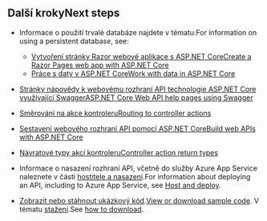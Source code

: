 ## <a name="next-steps"></a><span data-ttu-id="e77a5-101">Další kroky</span><span class="sxs-lookup"><span data-stu-id="e77a5-101">Next steps</span></span>

* <span data-ttu-id="e77a5-102">Informace o použití trvalé databáze najdete v tématu:</span><span class="sxs-lookup"><span data-stu-id="e77a5-102">For information on using a persistent database, see:</span></span>

  * [<span data-ttu-id="e77a5-103">Vytvoření stránky Razor webové aplikace s ASP.NET Core</span><span class="sxs-lookup"><span data-stu-id="e77a5-103">Create a Razor Pages web app with ASP.NET Core</span></span>](xref:tutorials/index)
  * [<span data-ttu-id="e77a5-104">Práce s daty v ASP.NET Core</span><span class="sxs-lookup"><span data-stu-id="e77a5-104">Work with data in ASP.NET Core</span></span>](xref:data/index)

* [<span data-ttu-id="e77a5-105">Stránky nápovědy k webovému rozhraní API technologie ASP.NET Core využívající Swagger</span><span class="sxs-lookup"><span data-stu-id="e77a5-105">ASP.NET Core Web API help pages using Swagger</span></span>](xref:tutorials/web-api-help-pages-using-swagger)
* [<span data-ttu-id="e77a5-106">Směrování na akce kontroleru</span><span class="sxs-lookup"><span data-stu-id="e77a5-106">Routing to controller actions</span></span>](xref:mvc/controllers/routing)
* [<span data-ttu-id="e77a5-107">Sestavení webového rozhraní API pomocí ASP.NET Core</span><span class="sxs-lookup"><span data-stu-id="e77a5-107">Build web APIs with ASP.NET Core</span></span>](xref:web-api/index)
* [<span data-ttu-id="e77a5-108">Návratové typy akcí kontroleru</span><span class="sxs-lookup"><span data-stu-id="e77a5-108">Controller action return types</span></span>](xref:web-api/action-return-types)
* <span data-ttu-id="e77a5-109">Informace o nasazení rozhraní API, včetně do služby Azure App Service naleznete v části [hostitele a nasazení](xref:host-and-deploy/index).</span><span class="sxs-lookup"><span data-stu-id="e77a5-109">For information about deploying an API, including to Azure App Service, see [Host and deploy](xref:host-and-deploy/index).</span></span>
* <span data-ttu-id="e77a5-110">[Zobrazit nebo stáhnout ukázkový kód](https://github.com/aspnet/Docs/tree/master/aspnetcore/tutorials/first-web-api/samples).</span><span class="sxs-lookup"><span data-stu-id="e77a5-110">[View or download sample code](https://github.com/aspnet/Docs/tree/master/aspnetcore/tutorials/first-web-api/samples).</span></span> <span data-ttu-id="e77a5-111">V tématu [stažení](xref:tutorials/index#how-to-download-a-sample).</span><span class="sxs-lookup"><span data-stu-id="e77a5-111">See [how to download](xref:tutorials/index#how-to-download-a-sample).</span></span>